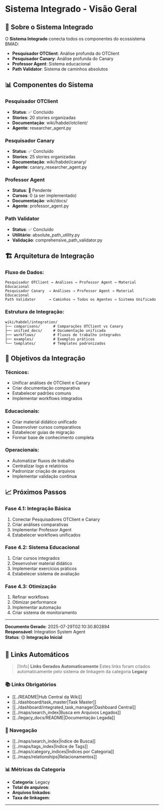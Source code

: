 
# Sistema Integrado - Visão Geral

## 🎯 **Sobre o Sistema Integrado**

O **Sistema Integrado** conecta todos os componentes do ecossistema BMAD:
- **Pesquisador OTClient**: Análise profunda do OTClient
- **Pesquisador Canary**: Análise profunda do Canary
- **Professor Agent**: Sistema educacional
- **Path Validator**: Sistema de caminhos absolutos

## 📊 **Componentes do Sistema**

### **Pesquisador OTClient**
- **Status**: ✅ Concluído
- **Stories**: 20 stories organizadas
- **Documentação**: wiki/habdel/otclient/
- **Agente**: researcher_agent.py

### **Pesquisador Canary**
- **Status**: ✅ Concluído
- **Stories**: 25 stories organizadas
- **Documentação**: wiki/habdel/canary/
- **Agente**: canary_researcher_agent.py

### **Professor Agent**
- **Status**: 🔄 Pendente
- **Cursos**: 0 (a ser implementado)
- **Documentação**: wiki/docs/
- **Agente**: professor_agent.py

### **Path Validator**
- **Status**: ✅ Concluído
- **Utilitário**: absolute_path_utility.py
- **Validação**: comprehensive_path_validator.py

## 🏗️ **Arquitetura de Integração**

### **Fluxo de Dados:**
```
Pesquisador OTClient → Análises → Professor Agent → Material Educacional
Pesquisador Canary  → Análises → Professor Agent → Material Educacional
Path Validator      → Caminhos → Todos os Agentes → Sistema Unificado
```

### **Estrutura de Integração:**
```
wiki/habdel/integration/
├── comparisons/      # Comparações OTClient vs Canary
├── unified_docs/     # Documentação unificada
├── workflows/        # Fluxos de trabalho integrados
├── examples/         # Exemplos práticos
└── templates/        # Templates padronizados
```

## 🎯 **Objetivos da Integração**

### **Técnicos:**
- Unificar análises de OTClient e Canary
- Criar documentação comparativa
- Estabelecer padrões comuns
- Implementar workflows integrados

### **Educacionais:**
- Criar material didático unificado
- Desenvolver cursos comparativos
- Estabelecer guias de migração
- Formar base de conhecimento completa

### **Operacionais:**
- Automatizar fluxos de trabalho
- Centralizar logs e relatórios
- Padronizar criação de arquivos
- Implementar validação contínua

## 📈 **Próximos Passos**

### **Fase 4.1: Integração Básica**
1. Conectar Pesquisadores OTClient e Canary
2. Criar análises comparativas
3. Implementar Professor Agent
4. Estabelecer workflows unificados

### **Fase 4.2: Sistema Educacional**
1. Criar cursos integrados
2. Desenvolver material didático
3. Implementar exercícios práticos
4. Estabelecer sistema de avaliação

### **Fase 4.3: Otimização**
1. Refinar workflows
2. Otimizar performance
3. Implementar automação
4. Criar sistema de monitoramento

---

**Documento Gerado**: 2025-07-29T02:10:30.802894  
**Responsável**: Integration System Agent  
**Status**: 🟡 **Integração Inicial**

## 🔗 **Links Automáticos**

> [!info] **Links Gerados Automaticamente**
> Estes links foram criados automaticamente pelo sistema de linkagem da categoria **Legacy**

### **📚 Links Obrigatórios**
- [[../README|Hub Central da Wiki]]
- [[../dashboard/task_master|Task Master]]
- [[../dashboard/integrated_task_manager|Dashboard Central]]
- [[../maps/search_index|Busca em Arquivos Legados]]
- [[../legacy_docs/README|Documentação Legada]]

### **🧭 Navegação**
- [[../maps/search_index|Índice de Busca]]
- [[../maps/tags_index|Índice de Tags]]
- [[../maps/category_indices|Índices por Categoria]]
- [[../maps/relationships|Relacionamentos]]

### **📊 Métricas da Categoria**
- **Categoria**: Legacy
- **Total de arquivos**: <!-- Contador automático -->
- **Arquivos linkados**: <!-- Contador automático -->
- **Taxa de linkagem**: <!-- Percentual automático -->

---

